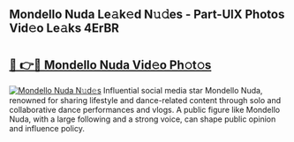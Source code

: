 ## Mondello Nuda Le𝚊k𝚎d N𝚞𝚍es - Part-UlX Photos Vid𝚎o Le𝚊ks 4ErBR

# <h2><a href="http://fbegwg9.evod.top/?m=Mondello+Nuda">🔗 👉🔴 Mondello Nuda Vid𝚎o Ph𝚘t𝚘s</a></h2>

[![Mondello Nuda N𝚞d𝚎s](https://i.imgur.com/8V9OHl7.gif)](http://fbegwg9.evod.top/?m=Mondello+Nuda)
Influential social media star Mondello Nuda, renowned for sharing lifestyle and dance-related content through solo and collaborative dance performances and vlogs. A public figure like Mondello Nuda, with a large following and a strong voice, can shape public opinion and influence policy. 
